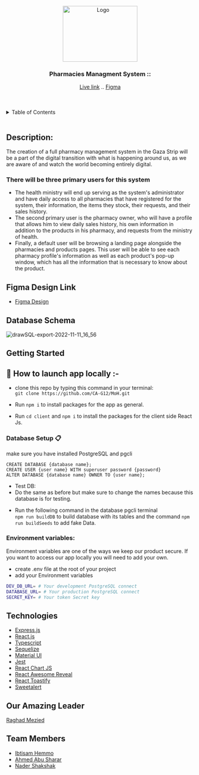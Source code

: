 <br />
<div align="center" id="top">
  <a href="https://pharmacies-mangement-system.herokuapp.com/" target="_blank">
    <img src="https://img.freepik.com/premium-vector/pharmacy-logo_18099-288.jpg?w=2000" width="200" height="150" alt="Logo" >
  </a>

  <h3 align="center">
    Pharmacies Managment System ::
  </h3>
    <a href="https://pharmacies-mangement-system.onrender.com/"> Live link</a>
    ..
    <a href="https://www.figma.com/file/luuxkgeFHCVIRP8xejMMZG/Pharmacy-Project?node-id=0%3A1&t=LnQy4241n2VW93u2-0">Figma</a>
</div>
<br />
<br />
<br />




<!-- TABLE OF CONTENTS -->
<details>
  <summary>Table of Contents</summary>
  <ol>
    <li>
      <a href="#description"> About The Project </a>
    </li>
    <li><a href="#team-members"> Team Members </a></li>
    <li><a href="#technologies">Built With</a></li>
    <li>
      <a href="#getting-started">Getting Started</a>
    </li>
    <li><a href="#figma-design-link">Figma Design</a></li>
    <li><a href="#database-schema">Database Schema</a></li>
  </ol>
</details>
<br />


## Description:
The creation of a full pharmacy management system in the Gaza Strip will be a part of the digital transition with what is happening around us, as we are aware of and watch the world becoming entirely digital.

### **There will be three primary users for this system**
                                      
- The health ministry will end up serving as the system's administrator and have daily access to all pharmacies that have registered for the system, their information, the items they stock, their requests, and their sales history. 
- The second primary user is the pharmacy owner, who will have a profile that allows him to view daily sales history, his own information in addition to the products in his pharmacy, and requests from the ministry of health.
- Finally, a default user will be browsing a landing page alongside the pharmacies and products pages. This user will be able to see each pharmacy profile's information as well as each product's pop-up window, which has all the information that is necessary to know about the product.

## **Figma Design Link**
- [Figma Design](https://www.figma.com/file/luuxkgeFHCVIRP8xejMMZG/Pharmacy-Project?node-id=0%3A1&t=LnQy4241n2VW93u2-0)

## **Database Schema**
![drawSQL-export-2022-11-11_16_56](https://user-images.githubusercontent.com/62811477/201366168-5874163d-0785-4b57-9332-0872c562818b.png)


## **Getting Started**  

## :pushpin: **How to launch app locally** :- 

*  clone this repo by typing this command in your terminal:  
`git clone https://github.com/CA-G12/MoH.git`

*  Run `npm i` to install packages for the app as general.

*  Run `cd client` and `npm i` to install the packages for the client side React Js.

### Database Setup  :clipboard: 

make sure you have installed PostgreSQL and pgcli 

```sql=
CREATE DATABASE {database name};
CREATE USER {user name} WITH superuser password {password}
ALTER DATABASE {database name} OWNER TO {user name};
```
- Test DB:
- Do the same as before but make sure to change the names because this database is for testing.

* Run the following command in the database pgcli terminal  
`npm run buildDB` to build database with its tables 
and the command `npm run buildSeeds` to add fake Data.

### **Environment variables:**
Environment variables are one of the ways we keep our product secure. If you want to access our app locally you will need to add your own.
- create .env file at the root of your project
- add your Environment variables
```sh
DEV_DB_URL= # Your development PostgreSQL connect
DATABASE_URL= # Your production PostgreSQL connect
SECRET_KEY= # Your token Secret key
```

## **Technologies**

* [Express.js](https://expressjs.com/)
* [React.js](https://reactjs.org/)
* [Typescript](https://www.typescriptlang.org/)
* [Sequelize](https://sequelize.org/)
* [Material UI](https://mui.com/)
* [Jest](https://jestjs.io/)
* [React Chart JS](https://react-chartjs-2.js.org/)
* [React Awesome Reveal](https://react-awesome-reveal.morello.dev/)
* [React Toastify](https://fkhadra.github.io/react-toastify/introduction/)
* [Sweetalert](https://sweetalert.js.org/docs/)


## **Our Amazing Leader**
[Raghad Mezied](https://github.com/Raghad-Mezied)


## **Team Members**
- [Ibtisam Hemmo](https://github.com/Ibtisam-Hemmo)
- [Ahmed Abu Sharar](https://github.com/AhmedAbuSharar)
- [Nader Shakshak](https://github.com/Nader-SH)

<p align="right"><a href="#top"Back to top</a></p>

